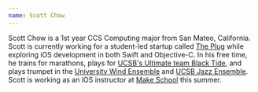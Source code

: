 ```yaml
---
name: Scott Chow
---
```




Scott Chow is a 1st year CCS Computing major from San Mateo, California. Scott is currently working for a student-led startup called [The Plug](http://theplugsocial.com/) while exploring iOS development in both Swift and Objective-C. In his free time, he trains for marathons, plays for [UCSB's Ultimate team Black Tide](http://recreation.sa.ucsb.edu/sport-clubs/sports-clubs/men's-sports-clubs/ultimate), and plays trumpet in the [University Wind Ensemble](http://www.music.ucsb.edu/ensembles/university-wind) and [UCSB Jazz Ensemble](http://www.music.ucsb.edu/ensembles/jazz). Scott is working as an iOS instructor at [Make School](https://www.makeschool.com/) this summer.